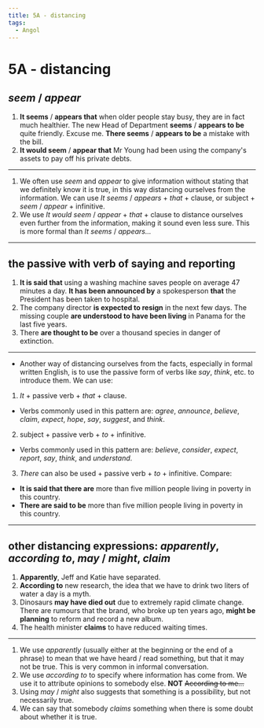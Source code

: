 ```yaml
---
title: 5A - distancing
tags:
  - Angol
---
```


# 5A - distancing

## _seem_ / _appear_

1. **It seems** / **appears that** when older people stay busy, they are in fact much healthier.
   The new Head of Department **seems** / **appears to be** quite friendly.
   Excuse me. **There seems** / **appears to be** a mistake with the bill.
2. **It would seem** / **appear that** Mr Young had been using the company's assets to pay off his private debts.

---

1. We often use _seem_ and _appear_ to give information without stating that we definitely know it is true, in this way distancing ourselves from the information.
   We can use _It seems_ / _appears_ + _that_ + clause, or subject + _seem_ / _appear_ + infinitive.
2. We use _It would seem_ / _appear_ + _that_ + clause to distance ourselves even further from the information, making it sound even less sure. This is more formal than _It seems_ / _appears..._

---

## the passive with verb of saying and reporting

1. **It is said that** using a washing machine saves people on average 47 minutes a day.
   **It has been announced by** a spokesperson **that** the President has been taken to hospital.
2. The company director **is expected to resign** in the next few days.
   The missing couple **are understood to have been living** in Panama for the last five years.
3. There **are thought to be** over a thousand species in danger of extinction.

---

- Another way of distancing ourselves from the facts, especially in formal written English, is to use the passive form of verbs like _say_, _think_, etc. to introduce them. We can use:
1. _It_ + passive verb + _that_ + clause.
- Verbs commonly used in this pattern are: _agree_, _announce_, _believe_, _claim_, _expect_, _hope_, _say_, _suggest_, and _think_.
2. subject + passive verb + _to_ + infinitive.
- Verbs commonly used in this pattern are: _believe_, _consider_, _expect_, _report_, _say_, _think_, and _understand_.
3. _There_ can also be used + passive verb + _to_ + infinitive. Compare:
- **It is said that there are** more than five million people living in poverty in this country.
- **There are said to be** more than five million people living in poverty in this country.

---

## other distancing expressions: _apparently_, _according to_, _may_ / _might_, _claim_

1. **Apparently**, Jeff and Katie have separated.
2. **According to** new research, the idea that we have to drink two liters of water a day is a myth.
3. Dinosaurs **may have died out** due to extremely rapid climate change.
   There are rumours that the brand, who broke up ten years ago, **might be planning** to reform and record a new album.
4. The health minister **claims** to have reduced waiting times.

---

1. We use _apparently_ (usually either at the beginning or the end of a phrase) to mean that we have heard / read something, but that it may not be true. This is very common in informal conversation.
2. We use _according to_ to specify where information has come from. We use it to attribute opinions to somebody else. **NOT** ~~According to me...~~
3. Using _may_ / _might_ also suggests that something is a possibility, but not necessarily true.
4. We can say that somebody _claims_ something when there is some doubt about whether it is true.
